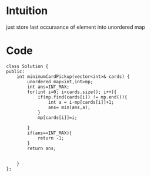 # Intuition
just store last occuraance of element into unordered map



# Code
```
class Solution {
public:
    int minimumCardPickup(vector<int>& cards) {
        unordered_map<int,int>mp;
        int ans=INT_MAX;
        for(int i=0; i<cards.size(); i++){
            if(mp.find(cards[i]) != mp.end()){
                int a = i-mp[cards[i]]+1;
                ans= min(ans,a);
            }
            mp[cards[i]]=i;

        }
        if(ans==INT_MAX){
            return -1;
        }
        return ans;

        
    }
};
```
